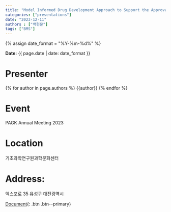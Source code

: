 ```yaml
---
title: "Model Informed Drug Development Approach to Support the Approval of Camzyos"
categories: ["presentations"]
date: "2023-12-11"
authors : ["백현문"]
tags: ["BMS"]
---
```

{% assign date_format = "%Y-%m-%d%" %}
<p class="page__date">
  <strong><i class="fas fa-fw fa-calendar-alt" aria-hidden="true"></i>Date:</strong> 
  <time class="dt-published" datetime="{{ page.date}}">{{ page.date | date: date_format }}</time>
</p>

# Presenter
{% for author in page.authors %}
{{author}} 
{% endfor %}


# Event
PAGK Annual Meeting 2023

# Location
기초과학연구원과학문화센터
# Address:
  엑스포로 35
  유성구
  대전광역시

[Document](/assets/presentations/2023-PAGK-HMB.pdf){: .btn .btn--primary}
